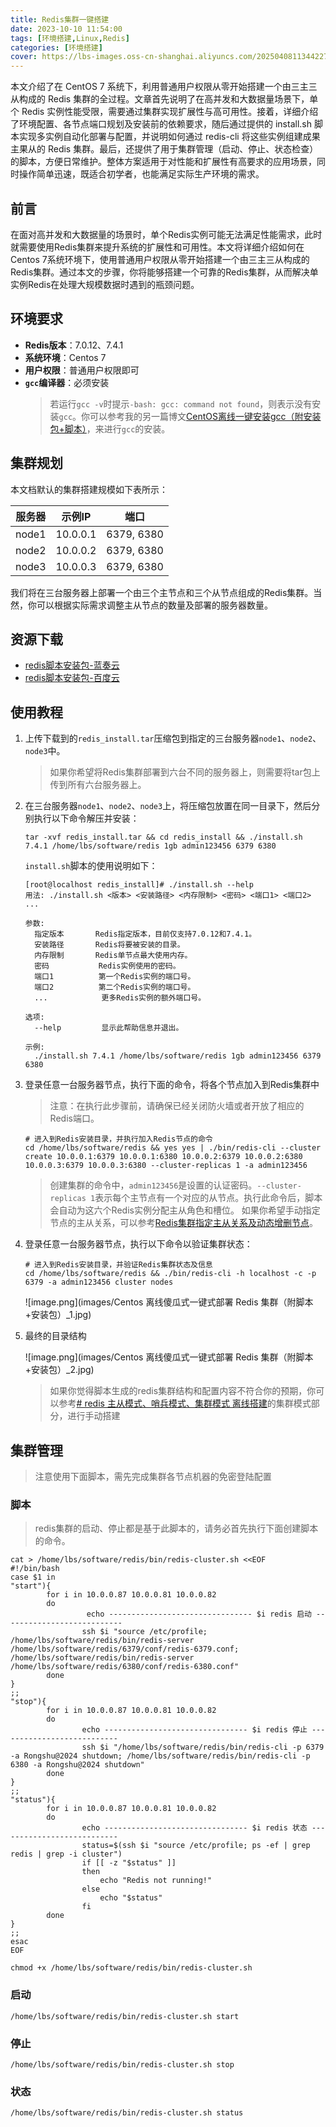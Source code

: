 ```yaml
---
title: Redis集群一键搭建
date: 2023-10-10 11:54:00
tags: [环境搭建,Linux,Redis]
categories: [环境搭建]
cover: https://lbs-images.oss-cn-shanghai.aliyuncs.com/20250408113442272.png
---
```


本文介绍了在 CentOS 7 系统下，利用普通用户权限从零开始搭建一个由三主三从构成的 Redis 集群的全过程。文章首先说明了在高并发和大数据量场景下，单个 Redis 实例性能受限，需要通过集群实现扩展性与高可用性。接着，详细介绍了环境配置、各节点端口规划及安装前的依赖要求，随后通过提供的 install.sh 脚本实现多实例自动化部署与配置，并说明如何通过 redis-cli 将这些实例组建成果主果从的 Redis 集群。最后，还提供了用于集群管理（启动、停止、状态检查）的脚本，方便日常维护。整体方案适用于对性能和扩展性有高要求的应用场景，同时操作简单迅速，既适合初学者，也能满足实际生产环境的需求。

<!-- more -->

## 前言

在面对高并发和大数据量的场景时，单个Redis实例可能无法满足性能需求，此时就需要使用Redis集群来提升系统的扩展性和可用性。本文将详细介绍如何在Centos 7系统环境下，使用普通用户权限从零开始搭建一个由三主三从构成的Redis集群。通过本文的步骤，你将能够搭建一个可靠的Redis集群，从而解决单实例Redis在处理大规模数据时遇到的瓶颈问题。

## 环境要求
- **Redis版本**：7.0.12、7.4.1
- **系统环境**：Centos 7
- **用户权限**：普通用户权限即可
- **`gcc`编译器**：必须安装
  > 若运行`gcc -v`时提示`-bash: gcc: command not found`，则表示没有安装`gcc`。你可以参考我的另一篇博文[CentOS离线一键安装gcc（附安装包+脚本）](https://juejin.cn/post/7310143510102376457)，来进行`gcc`的安装。

## 集群规划
本文档默认的集群搭建规模如下表所示：

| 服务器 | 示例IP   | 端口      |
| ------ | -------- | --------- |
| node1  | 10.0.0.1 | 6379, 6380 |
| node2  | 10.0.0.2 | 6379, 6380 |
| node3  | 10.0.0.3 | 6379, 6380 |

我们将在三台服务器上部署一个由三个主节点和三个从节点组成的Redis集群。当然，你可以根据实际需求调整主从节点的数量及部署的服务器数量。

资源下载
---
- [redis脚本安装包-蓝奏云](https://liboshuai.lanzouv.com/iZyoJ2ccrydg)
- [redis脚本安装包-百度云](https://pan.baidu.com/s/1yey6vGQQMe-t66QfGGglow?pwd=usx9)

使用教程
---
1. 上传下载到的`redis_install.tar`压缩包到指定的三台服务器`node1`、`node2`、`node3`中。
   > 如果你希望将Redis集群部署到六台不同的服务器上，则需要将tar包上传到所有六台服务器上。

2. 在三台服务器`node1`、`node2`、`node3`上，将压缩包放置在同一目录下，然后分别执行以下命令解压并安装：
    ```shell
    tar -xvf redis_install.tar && cd redis_install && ./install.sh 7.4.1 /home/lbs/software/redis 1gb admin123456 6379 6380
    ```

   `install.sh`脚本的使用说明如下：
    ```
    [root@localhost redis_install]# ./install.sh --help
    用法: ./install.sh <版本> <安装路径> <内存限制> <密码> <端口1> <端口2> ...

    参数:
      指定版本       Redis指定版本，目前仅支持7.0.12和7.4.1。
      安装路径       Redis将要被安装的目录。
      内存限制       Redis单节点最大使用内存。
      密码           Redis实例使用的密码。
      端口1          第一个Redis实例的端口号。
      端口2          第二个Redis实例的端口号。
      ...            更多Redis实例的额外端口号。

    选项:
      --help         显示此帮助信息并退出。

    示例:
      ./install.sh 7.4.1 /home/lbs/software/redis 1gb admin123456 6379 6380
    ```

3. 登录任意一台服务器节点，执行下面的命令，将各个节点加入到Redis集群中
   > 注意：在执行此步骤前，请确保已经关闭防火墙或者开放了相应的Redis端口。
    ```shell
    # 进入到Redis安装目录，并执行加入Redis节点的命令
    cd /home/lbs/software/redis && yes yes | ./bin/redis-cli --cluster create 10.0.0.1:6379 10.0.0.1:6380 10.0.0.2:6379 10.0.0.2:6380 10.0.0.3:6379 10.0.0.3:6380 --cluster-replicas 1 -a admin123456
    ```
   > 创建集群的命令中，`admin123456`是设置的认证密码。`--cluster-replicas 1`表示每个主节点有一个对应的从节点。执行此命令后，脚本会自动为这六个Redis实例分配主从角色和槽位。
   > 如果你希望手动指定节点的主从关系，可以参考[Redis集群指定主从关系及动态增删节点](https://blog.csdn.net/guotianqing/article/details/119778684)。

4. 登录任意一台服务器节点，执行以下命令以验证集群状态：
    ```shell
    # 进入到Redis安装目录，并验证Redis集群状态及信息
    cd /home/lbs/software/redis && ./bin/redis-cli -h localhost -c -p 6379 -a admin123456 cluster nodes
    ```

   ![image.png](images/Centos 离线傻瓜式一键式部署 Redis 集群（附脚本+安装包）_1.jpg)

5. 最终的目录结构

   ![image.png](images/Centos 离线傻瓜式一键式部署 Redis 集群（附脚本+安装包）_2.jpg)
   > 如果你觉得脚本生成的redis集群结构和配置内容不符合你的预期，你可以参考[# redis 主从模式、哨兵模式、集群模式 离线搭建](https://juejin.cn/post/7257734526138744889)的集群模式部分，进行手动搭建

## 集群管理

> 注意使用下面脚本，需先完成集群各节点机器的免密登陆配置

### 脚本

> redis集群的启动、停止都是基于此脚本的，请务必首先执行下面创建脚本的命令。

```shell
cat > /home/lbs/software/redis/bin/redis-cluster.sh <<EOF
#!/bin/bash
case $1 in
"start"){
        for i in 10.0.0.87 10.0.0.81 10.0.0.82
        do
                 echo -------------------------------- $i redis 启动 ---------------------------
                ssh $i "source /etc/profile; /home/lbs/software/redis/bin/redis-server /home/lbs/software/redis/6379/conf/redis-6379.conf; /home/lbs/software/redis/bin/redis-server /home/lbs/software/redis/6380/conf/redis-6380.conf"
        done
}
;;
"stop"){
        for i in 10.0.0.87 10.0.0.81 10.0.0.82
        do
                echo -------------------------------- $i redis 停止 ---------------------------
                ssh $i "/home/lbs/software/redis/bin/redis-cli -p 6379 -a Rongshu@2024 shutdown; /home/lbs/software/redis/bin/redis-cli -p 6380 -a Rongshu@2024 shutdown"
        done
}
;;
"status"){
        for i in 10.0.0.87 10.0.0.81 10.0.0.82
        do
                echo -------------------------------- $i redis 状态 ---------------------------
                status=$(ssh $i "source /etc/profile; ps -ef | grep redis | grep -i cluster")
                if [[ -z "$status" ]]
                then
                    echo "Redis not running!"
                else
                    echo "$status"
                fi
        done
}
;;
esac
EOF

chmod +x /home/lbs/software/redis/bin/redis-cluster.sh
```

### 启动

```shell
/home/lbs/software/redis/bin/redis-cluster.sh start
```

### 停止

```shell
/home/lbs/software/redis/bin/redis-cluster.sh stop
```

### 状态

```shell
/home/lbs/software/redis/bin/redis-cluster.sh status
```
